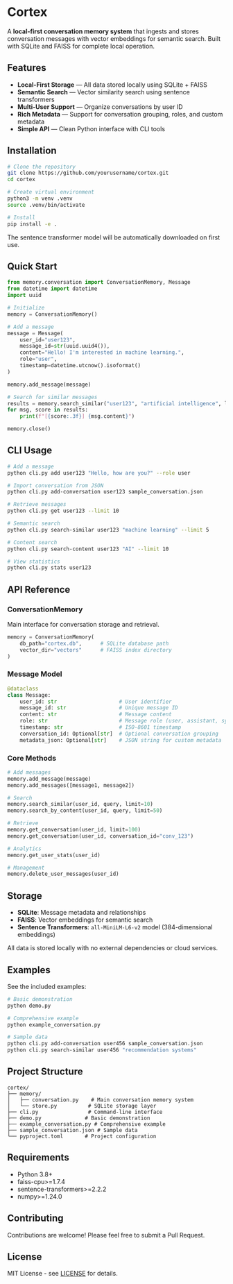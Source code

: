 # Cortex

A **local-first conversation memory system** that ingests and stores conversation messages with vector embeddings for semantic search. Built with SQLite and FAISS for complete local operation.

## Features

- **Local-First Storage** — All data stored locally using SQLite + FAISS
- **Semantic Search** — Vector similarity search using sentence transformers
- **Multi-User Support** — Organize conversations by user ID
- **Rich Metadata** — Support for conversation grouping, roles, and custom metadata
- **Simple API** — Clean Python interface with CLI tools

## Installation

```bash
# Clone the repository
git clone https://github.com/yourusername/cortex.git
cd cortex

# Create virtual environment
python3 -m venv .venv
source .venv/bin/activate

# Install
pip install -e .
```

The sentence transformer model will be automatically downloaded on first use.

## Quick Start

```python
from memory.conversation import ConversationMemory, Message
from datetime import datetime
import uuid

# Initialize
memory = ConversationMemory()

# Add a message
message = Message(
    user_id="user123",
    message_id=str(uuid.uuid4()),
    content="Hello! I'm interested in machine learning.",
    role="user",
    timestamp=datetime.utcnow().isoformat()
)

memory.add_message(message)

# Search for similar messages
results = memory.search_similar("user123", "artificial intelligence", limit=5)
for msg, score in results:
    print(f"[{score:.3f}] {msg.content}")

memory.close()
```

## CLI Usage

```bash
# Add a message
python cli.py add user123 "Hello, how are you?" --role user

# Import conversation from JSON
python cli.py add-conversation user123 sample_conversation.json

# Retrieve messages
python cli.py get user123 --limit 10

# Semantic search
python cli.py search-similar user123 "machine learning" --limit 5

# Content search
python cli.py search-content user123 "AI" --limit 10

# View statistics
python cli.py stats user123
```

## API Reference

### ConversationMemory

Main interface for conversation storage and retrieval.

```python
memory = ConversationMemory(
    db_path="cortex.db",      # SQLite database path
    vector_dir="vectors"      # FAISS index directory
)
```

### Message Model

```python
@dataclass
class Message:
    user_id: str                    # User identifier
    message_id: str                 # Unique message ID
    content: str                    # Message content
    role: str                       # Message role (user, assistant, system)
    timestamp: str                  # ISO-8601 timestamp
    conversation_id: Optional[str]  # Optional conversation grouping
    metadata_json: Optional[str]    # JSON string for custom metadata
```

### Core Methods

```python
# Add messages
memory.add_message(message)
memory.add_messages([message1, message2])

# Search
memory.search_similar(user_id, query, limit=10)
memory.search_by_content(user_id, query, limit=50)

# Retrieve
memory.get_conversation(user_id, limit=100)
memory.get_conversation(user_id, conversation_id="conv_123")

# Analytics
memory.get_user_stats(user_id)

# Management
memory.delete_user_messages(user_id)
```

## Storage

- **SQLite**: Message metadata and relationships
- **FAISS**: Vector embeddings for semantic search
- **Sentence Transformers**: `all-MiniLM-L6-v2` model (384-dimensional embeddings)

All data is stored locally with no external dependencies or cloud services.

## Examples

See the included examples:

```bash
# Basic demonstration
python demo.py

# Comprehensive example
python example_conversation.py

# Sample data
python cli.py add-conversation user456 sample_conversation.json
python cli.py search-similar user456 "recommendation systems"
```

## Project Structure

```
cortex/
├── memory/
│   ├── conversation.py    # Main conversation memory system
│   └── store.py          # SQLite storage layer
├── cli.py                # Command-line interface
├── demo.py              # Basic demonstration
├── example_conversation.py # Comprehensive example
├── sample_conversation.json # Sample data
└── pyproject.toml       # Project configuration
```

## Requirements

- Python 3.8+
- faiss-cpu>=1.7.4
- sentence-transformers>=2.2.2
- numpy>=1.24.0

## Contributing

Contributions are welcome! Please feel free to submit a Pull Request.

## License

MIT License - see [LICENSE](LICENSE) for details.